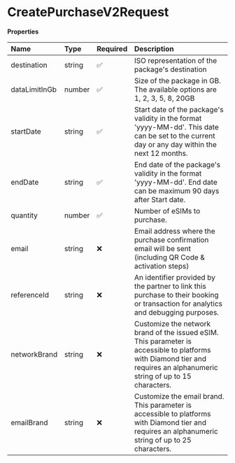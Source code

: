 # CreatePurchaseV2Request

**Properties**

| Name          | Type   | Required | Description                                                                                                                                                             |
| :------------ | :----- | :------- | :---------------------------------------------------------------------------------------------------------------------------------------------------------------------- |
| destination   | string | ✅       | ISO representation of the package's destination                                                                                                                         |
| dataLimitInGb | number | ✅       | Size of the package in GB. The available options are 1, 2, 3, 5, 8, 20GB                                                                                                |
| startDate     | string | ✅       | Start date of the package's validity in the format 'yyyy-MM-dd'. This date can be set to the current day or any day within the next 12 months.                          |
| endDate       | string | ✅       | End date of the package's validity in the format 'yyyy-MM-dd'. End date can be maximum 90 days after Start date.                                                        |
| quantity      | number | ✅       | Number of eSIMs to purchase.                                                                                                                                            |
| email         | string | ❌       | Email address where the purchase confirmation email will be sent (including QR Code & activation steps)                                                                 |
| referenceId   | string | ❌       | An identifier provided by the partner to link this purchase to their booking or transaction for analytics and debugging purposes.                                       |
| networkBrand  | string | ❌       | Customize the network brand of the issued eSIM. This parameter is accessible to platforms with Diamond tier and requires an alphanumeric string of up to 15 characters. |
| emailBrand    | string | ❌       | Customize the email brand. This parameter is accessible to platforms with Diamond tier and requires an alphanumeric string of up to 25 characters.                      |
